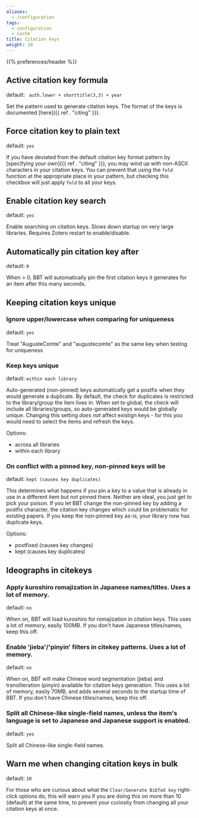 ```yaml
---
aliases:
  - /configuration
tags:
  - configuration
  - cache
title: Citation keys
weight: 10
---
```



{{% preferences/header %}}

## Active citation key formula

default: ` auth.lower + shorttitle(3,3) + year`

Set the pattern used to generate citation keys. The format of the keys is documented [here]({{ ref . "citing" }}).


## Force citation key to plain text

default: `yes`

If you have deviated from the default citation key format pattern by [specifying your own]({{ ref . "citing" }}), you may
wind up with non-ASCII characters in your citation keys. You can prevent that using the `fold` function at the
appropriate place in your pattern, but checking this checkbox will just apply `fold` to all your keys.



## Enable citation key search

default: `yes`

Enable searching on citation keys. Slows down startup on very large libraries. Requires Zotero restart to enable/disable.


## Automatically pin citation key after

default: `0`

When &gt; 0, BBT will automatically pin the first citation keys it generates for an item after this many seconds.


## Keeping citation keys unique

### Ignore upper/lowercase when comparing for uniqueness

default: `yes`

Treat "AugusteComte" and "augustecomte" as the same key when testing for uniqueness


### Keep keys unique

default: `within each library`

Auto-generated (non-pinned) keys automatically get a postfix when they would generate a duplicate. By default, the check for duplicates is restricted
to the library/group the item lives in. When set to global, the check will include all libraries/groups, so auto-generated keys would be globally
unique. Changing this setting *does not* affect existign keys - for this you would need to select the items and refresh the keys.


Options:

* across all libraries
* within each library


### On conflict with a pinned key, non-pinned keys will be

default: `kept (causes key duplicates)`

This determines what happens if you pin a key to a value that is already in use in a different item but not pinned there.
Neither are ideal, you just get to pick your poison. If you let BBT change the non-pinned key by adding a postfix character,
the citation key changes which could be problematic for existing papers. If you keep the non-pinned key as-is, your library now has duplicate keys.


Options:

* postfixed (causes key changes)
* kept (causes key duplicates)


## Ideographs in citekeys

### Apply kuroshiro romajization in Japanese names/titles. Uses a lot of memory.

default: `no`

When on, BBT will load kuroshiro for romajization in citation keys. This uses a lot of memory, easily 100MB. If you don't have Japanese titles/names, keep this off.


### Enable 'jieba'/'pinyin' filters in citekey patterns. Uses a lot of memory.

default: `no`

When on, BBT will make Chinese word segmentation (jieba) and transliteration (pinyin) available for citation keys generation. This uses a lot of memory, easily 70MB, and adds several seconds to the startup time of BBT. If you don't have Chinese titles/names, keep this off.


### Split all Chinese-like single-field names, unless the item's language is set to Japanese and Japanese support is enabled.

default: `yes`

Split all Chinese-like single-field names.


## Warn me when changing citation keys in bulk

default: `10`

For those who are curious about what the `Clear/Generate BibTeX key` right-click options do, this will warn
you if you are doing this on more than 10 (default) at the same time, to prevent your curiosity from changing
all your citation keys at once.



